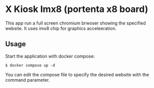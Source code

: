 # X Kiosk Imx8 (portenta x8 board)

This app run a full screen chromium brwoser showing the specified website.
It uses imx8 chip for graphics acceleeration.

## Usage

Start the application with docker compose:
```
$ docker compose up -d
```

You can edit the compose file to specify the desired website with the command parameter.
